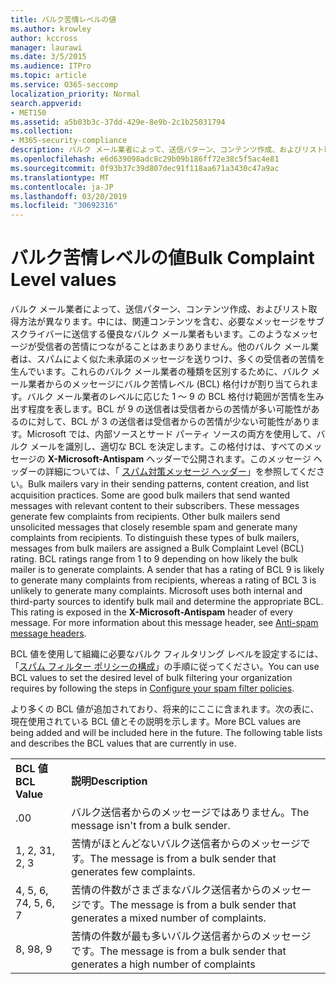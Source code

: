 ```yaml
---
title: バルク苦情レベルの値
ms.author: krowley
author: kccross
manager: laurawi
ms.date: 3/5/2015
ms.audience: ITPro
ms.topic: article
ms.service: O365-seccomp
localization_priority: Normal
search.appverid:
- MET150
ms.assetid: a5b03b3c-37dd-429e-8e9b-2c1b25031794
ms.collection:
- M365-security-compliance
description: バルク メール業者によって、送信パターン、コンテンツ作成、およびリスト取得方法が異なります。 中には、関連コンテンツを含む、必要なメッセージをサブスクライバーに送信する優良なバルク メール業者もいます。 このようなメッセージが受信者の苦情につながることはあまりありません。 他のバルク メール業者は、スパムによく似た未承諾のメッセージを送りつけ、多くの受信者の苦情を生んでいます。 これらのバルク メール業者の種類を区別するために、バルク メール業者からのメッセージにバルク苦情レベル (BCL) 格付けが割り当てられます。 バルク メール業者のレベルに応じた 1 ～ 9 の BCL 格付け範囲が苦情を生み出す程度を表します。 BCL が 9 の送信者は受信者からの苦情が多い可能性があるのに対して、BCL が 3 の送信者は受信者からの苦情が少ない可能性があります。 Microsoft では、内部ソースとサード パーティ ソースの両方を使用して、バルク メールを識別し、適切な BCL を決定します。 この格付けは、すべてのメッセージの X-Microsoft-Antispam ヘッダーで公開されます。 このメッセージ ヘッダーの詳細については、「 スパム対策メッセージ ヘッダー」を参照してください。
ms.openlocfilehash: e6d639098adc8c29b09b186ff72e38c5f5ac4e81
ms.sourcegitcommit: 0f93b37c39d807dec91f118aa671a3430c47a9ac
ms.translationtype: MT
ms.contentlocale: ja-JP
ms.lasthandoff: 03/20/2019
ms.locfileid: "30692316"
---
```

# <a name="bulk-complaint-level-values"></a><span data-ttu-id="dcd39-112">バルク苦情レベルの値</span><span class="sxs-lookup"><span data-stu-id="dcd39-112">Bulk Complaint Level values</span></span>

<span data-ttu-id="dcd39-p102">バルク メール業者によって、送信パターン、コンテンツ作成、およびリスト取得方法が異なります。中には、関連コンテンツを含む、必要なメッセージをサブスクライバーに送信する優良なバルク メール業者もいます。このようなメッセージが受信者の苦情につながることはあまりありません。他のバルク メール業者は、スパムによく似た未承諾のメッセージを送りつけ、多くの受信者の苦情を生んでいます。これらのバルク メール業者の種類を区別するために、バルク メール業者からのメッセージにバルク苦情レベル (BCL) 格付けが割り当てられます。バルク メール業者のレベルに応じた 1 ～ 9 の BCL 格付け範囲が苦情を生み出す程度を表します。BCL が 9 の送信者は受信者からの苦情が多い可能性があるのに対して、BCL が 3 の送信者は受信者からの苦情が少ない可能性があります。Microsoft では、内部ソースとサード パーティ ソースの両方を使用して、バルク メールを識別し、適切な BCL を決定します。この格付けは、すべてのメッセージの **X-Microsoft-Antispam** ヘッダーで公開されます。このメッセージ ヘッダーの詳細については、「 [スパム対策メッセージ ヘッダー](anti-spam-message-headers.md)」を参照してください。</span><span class="sxs-lookup"><span data-stu-id="dcd39-p102">Bulk mailers vary in their sending patterns, content creation, and list acquisition practices. Some are good bulk mailers that send wanted messages with relevant content to their subscribers. These messages generate few complaints from recipients. Other bulk mailers send unsolicited messages that closely resemble spam and generate many complaints from recipients. To distinguish these types of bulk mailers, messages from bulk mailers are assigned a Bulk Complaint Level (BCL) rating. BCL ratings range from 1 to 9 depending on how likely the bulk mailer is to generate complaints. A sender that has a rating of BCL 9 is likely to generate many complaints from recipients, whereas a rating of BCL 3 is unlikely to generate many complaints. Microsoft uses both internal and third-party sources to identify bulk mail and determine the appropriate BCL. This rating is exposed in the **X-Microsoft-Antispam** header of every message. For more information about this message header, see [Anti-spam message headers](anti-spam-message-headers.md).</span></span> 
  
<span data-ttu-id="dcd39-123">BCL 値を使用して組織に必要なバルク フィルタリング レベルを設定するには、「[スパム フィルター ポリシーの構成](configure-your-spam-filter-policies.md)」の手順に従ってください。</span><span class="sxs-lookup"><span data-stu-id="dcd39-123">You can use BCL values to set the desired level of bulk filtering your organization requires by following the steps in [Configure your spam filter policies](configure-your-spam-filter-policies.md).</span></span>
  
<span data-ttu-id="dcd39-p103">より多くの BCL 値が追加されており、将来的にここに含まれます。次の表に、現在使用されている BCL 値とその説明を示します。</span><span class="sxs-lookup"><span data-stu-id="dcd39-p103">More BCL values are being added and will be included here in the future. The following table lists and describes the BCL values that are currently in use.</span></span>
  
|||
|:-----|:-----|
|<span data-ttu-id="dcd39-126">**BCL 値**</span><span class="sxs-lookup"><span data-stu-id="dcd39-126">**BCL Value**</span></span> <br/> |<span data-ttu-id="dcd39-127">**説明**</span><span class="sxs-lookup"><span data-stu-id="dcd39-127">**Description**</span></span> <br/> |
|<span data-ttu-id="dcd39-128">.0</span><span class="sxs-lookup"><span data-stu-id="dcd39-128">0</span></span>  <br/> |<span data-ttu-id="dcd39-129">バルク送信者からのメッセージではありません。</span><span class="sxs-lookup"><span data-stu-id="dcd39-129">The message isn't from a bulk sender.</span></span>  <br/> |
|<span data-ttu-id="dcd39-130">1, 2, 3</span><span class="sxs-lookup"><span data-stu-id="dcd39-130">1, 2, 3</span></span>  <br/> |<span data-ttu-id="dcd39-131">苦情がほとんどないバルク送信者からのメッセージです。</span><span class="sxs-lookup"><span data-stu-id="dcd39-131">The message is from a bulk sender that generates few complaints.</span></span>  <br/> |
|<span data-ttu-id="dcd39-132">4, 5, 6, 7</span><span class="sxs-lookup"><span data-stu-id="dcd39-132">4, 5, 6, 7</span></span>  <br/> |<span data-ttu-id="dcd39-133">苦情の件数がさまざまなバルク送信者からのメッセージです。</span><span class="sxs-lookup"><span data-stu-id="dcd39-133">The message is from a bulk sender that generates a mixed number of complaints.</span></span>  <br/> |
|<span data-ttu-id="dcd39-134">8, 9</span><span class="sxs-lookup"><span data-stu-id="dcd39-134">8, 9</span></span>  <br/> |<span data-ttu-id="dcd39-135">苦情の件数が最も多いバルク送信者からのメッセージです。</span><span class="sxs-lookup"><span data-stu-id="dcd39-135">The message is from a bulk sender that generates a high number of complaints</span></span>  <br/> |
   

